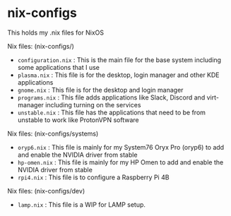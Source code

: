 # nix-configs

This holds my .nix files for NixOS

Nix files: (nix-configs/)

- `configuration.nix` : This is the main file for the base system including some applications that I use
- `plasma.nix` : This file is for the desktop, login manager and other KDE applications
- `gnome.nix` : This file is for the desktop and login manager
- `programs.nix` : This file adds applications like Slack, Discord and virt-manager including turning on the services
- `unstable.nix` : This file has the applications that need to be from unstable to work like ProtonVPN software

Nix files: (nix-configs/systems)

- `oryp6.nix` : This file is mainly for my System76 Oryx Pro (oryp6) to add and enable the NVIDIA driver from stable
- `hp-omen.nix` : This file is mainly for my HP Omen to add and enable the NVIDIA driver from stable
- `rpi4.nix` : This file is to configure a Raspberry Pi 4B

Nix files: (nix-configs/dev)

- `lamp.nix` : This file is a WIP for LAMP setup. 
